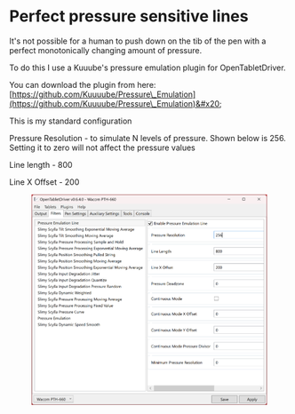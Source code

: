 # Perfect pressure sensitive lines

It's not possible for a human to push down on the tib of the pen with a perfect monotonically changing amount of pressure.

To do this I use a Kuuube's pressure emulation plugin for OpenTabletDriver.

You can download the plugin from here: [https://github.com/Kuuuube/Pressure\_Emulation](https://github.com/Kuuuube/Pressure\_Emulation)&#x20;

This is my standard configuration

Pressure Resolution - to simulate N levels of pressure. Shown below is 256. Setting it to zero will not affect the pressure values

Line length - 800

Line X Offset - 200

<figure><img src="../.gitbook/assets/image (21).png" alt=""><figcaption></figcaption></figure>

